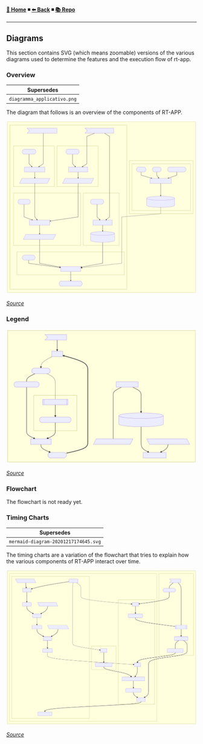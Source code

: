 #### [🏡 Home](https://jack23247.github.io/rt-app/index) ◾ [⬅️ Back](https://jack23247.github.io/rt-app/index) ◾ [📚 Repo](https://github.com/jack23247/rt-app)
---

## Diagrams

This section contains SVG (which means zoomable) versions of the various diagrams used to determine the features and the execution flow of rt-app.

### Overview

|         Supersedes          |
| :-------------------------: |
| `diagramma_applicativo.png` |

The diagram that follows is an overview of the components of RT-APP.

![](.\diags\svg\overview.svg)

*[Source](https://jack23247.github.io/rt-app/diags/overview)*

### Legend

![](.\diags\svg\legend.svg)

*[Source](https://jack23247.github.io/rt-app/diags/legend)*


### Flowchart

The flowchart is not ready yet.

### Timing Charts

|              Supersedes              |
| :----------------------------------: |
| `mermaid-diagram-20201217174645.svg` |

The timing charts are a variation of the flowchart that tries to explain how the various components of RT-APP interact over time.

![](.\diags\svg\timing_chart_a.svg)

*[Source](https://jack23247.github.io/rt-app/diags/timing_chart_a)*

<!-- EOF -->